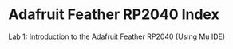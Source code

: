 # Adafruit Feather RP2040 Index

[Lab 1](https://github.com/WA9ONY/Adafruit-Feather/tree/main/Feather-RP2040/Lab01): Introduction to the Adafruit Feather RP2040 (Using Mu IDE)

